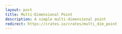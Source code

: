 ```yaml
---
layout: post
title: Multi-Dimensional Point
description: A simple multi-dimensional point
redirect: https://crates.io/crates/multi_dim_point
---
```

